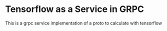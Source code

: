 # Tensorflow as a Service in GRPC

This is a grpc service implementation of a proto to calculate with tensorflow